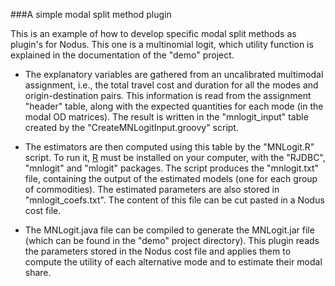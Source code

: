 ###A simple modal split method plugin

This is an example of how to develop specific modal split methods as plugin's for Nodus. This one is a multinomial logit, which utility function is explained in the documentation of the "demo" project.

- The explanatory variables are gathered from an uncalibrated multimodal assignment, i.e., the total travel cost and duration for all the modes and origin-destination pairs. This information is read from the assignment "header" table, along with the expected quantities for each mode (in the modal OD matrices). The result is written in the "mnlogit_input" table created by the "CreateMNLogitInput.groovy" script.

- The estimators are then computed using this table by the "MNLogit.R" script. To run it, [R](https://www.r-project.org/) must be installed on your computer, with the "RJDBC", "mnlogit" and "mlogit" packages. The script produces the "mnlogit.txt" file, containing the output of the estimated models (one for each group of commodities). The estimated parameters are also stored in "mnlogit_coefs.txt". The content of this file can be cut pasted in a Nodus cost file. 

- The MNLogit.java file can be compiled to generate the MNLogit.jar file (which can be found in the "demo" project directory). This plugin reads the parameters stored in the Nodus cost file and applies them to compute the utility of each alternative mode and to estimate their modal share. 
